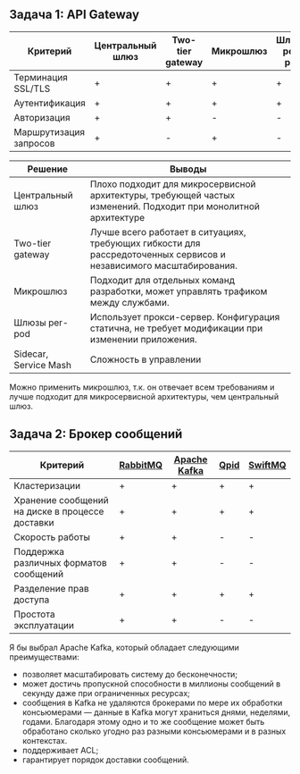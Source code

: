 ## Задача 1: API Gateway

| Критерий  | Центральный шлюз	| Two-tier gateway	| Микрошлюз	| Шлюзы per-pod	| Sidecar, Service Mash |
|-----------|-------------------|-------------------|-----------|---------------|-----------------------|
| Терминация SSL/TLS|   +      |        +          |     +     |       +       |           +           |
| Аутентификация|        +      |        +          |     +     |       +       |           +           |
| Авторизация |        +      |        +          |     -     |       -       |           +           |
| Маршрутизация запросов |      +      |        -          |     +     |       -       |           -           |


| Решение                |  Выводы   |
|-----------------------|------|
| Центральный шлюз      | Плохо подходит для микросервисной архитектуры, требующей частых изменений. Подходит при монолитной архитектуре |
| Two-tier gateway      | Лучше всего работает в ситуациях, требующих гибкости для рассредоточенных сервисов и независимого масштабирования.  |
| Микрошлюз             | Подходит для отдельных команд разработки, может управлять трафиком между службами. |
| Шлюзы per-pod         | Использует прокси-сервер. Конфигурация статична, не требует модификации при изменении приложения. |
| Sidecar, Service Mash | Сложность в управлении |

Можно применить микрошлюз, т.к. он отвечает всем требованиям и лучше подходит для микросервисной архитектуры, чем центральный шлюз.

## Задача 2: Брокер сообщений

| Критерий | [RabbitMQ](https://www.rabbitmq.com/) | [Apache Kafka](https://kafka.apache.org/) | [Qpid](https://qpid.apache.org/components/cpp-broker/index.html) | [SwiftMQ](https://www.swiftmq.com/)	
|----------|----------|----------|----------|-----------|
| Кластеризации | + | + | + | + |
| Хранение сообщений на диске в процессе доставки | + | + | + | + |
| Cкорость работы | + | + | - | - | 
| Поддержка различных форматов сообщений | + | + | - | - |
| Разделение прав доступа | + | + | + | + | 
| Простота эксплуатации | + | + | - | - |

Я бы выбрал Apache Kafka, который обладает следующими преимуществами:
- позволяет масштабировать  систему до бесконечности;
- может достичь пропускной способности в миллионы сообщений в секунду даже при ограниченных ресурсах;
- сообщения в Kafka не удаляются брокерами по мере их обработки консьюмерами — данные в Kafka могут храниться днями, неделями, годами. Благодаря этому одно и то же сообщение может быть обработано сколько угодно раз разными консьюмерами и в разных контекстах.
- поддерживает ACL;
- гарантирует порядок доставки сообщений.
